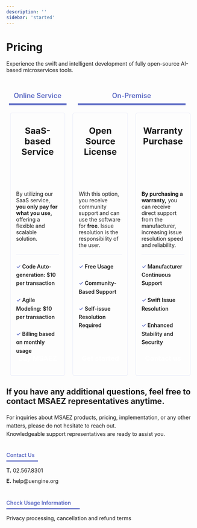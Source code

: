 ```yaml
---
description: ''
sidebar: 'started'
---
```


# Pricing

Experience the swift and intelligent development of fully open-source AI-based microservices tools.

<div class="pricing-box">
    <div class="w33">
        <p class="box-title">Online Service</p>
        <div class="box-style">
            <h3>SaaS-based Service</h3>
            <p class="txt-desc">By utilizing our SaaS service, <b>you only pay for what you use,</b> offering a flexible and scalable solution.</p>
            <div class="list-box">
                <span>✓</span> Code Auto-generation: $10 per transaction<br><br>
                <span>✓</span> Agile Modeling: $10 per transaction<br><br>
                <span>✓</span> Billing based on monthly usage
            </div>
            <div class="font-bold text-white bg-ui-primary btn-pricing">
                <a href="http://www.msaez.io/">Buy MSAEZ</a>
            </div>
        </div>
    </div>
    <div class="w66">
        <p class="box-title">On-Premise</p>
        <div class="download-shape">
            <div class="box-style">
                <h3>Open Source License</h3>
                <p class="txt-desc">With this option, you receive community support and can use the software for <b>free</b>. Issue resolution is the responsibility of the user.</p>
                <div class="list-box">
                    <span>✓</span> Free Usage<br><br>
                    <span>✓</span> Community-Based Support<br><br>
                    <span>✓</span> Self-issue Resolution Required
                </div>
                <div class="font-bold text-white bg-ui-primary btn-pricing">
                    <a href="https://github.com/msa-ez/platform">Get started</a>
                </div>  
            </div>
            <div class="box-style">
                <h3>Warranty Purchase</h3>
                <p class="txt-desc"><b>By purchasing a warranty,</b> you can receive direct support from the manufacturer, increasing issue resolution speed and reliability.</p>
                <div class="list-box">
                    <span>✓</span> Manufacturer Continuous Support<br><br>
                    <span>✓</span> Swift Issue Resolution<br><br>
                    <span>✓</span> Enhanced Stability and Security
                </div>
                <div class="font-bold text-white bg-ui-primary btn-pricing">
                    <a href="mailto:help@uengine.org">Contact us</a>
                </div>
            </div>
        </div>
    </div>
</div>

<div class="qna-box">
    <h2>If you have any additional questions, feel free to contact MSAEZ representatives anytime.</h2>
    <p>
        For inquiries about MSAEZ products, pricing, implementation, or any other matters, please do not hesitate to reach out.<br>
        Knowledgeable support representatives are ready to assist you.
    </p>
    <p class="lh20">
        <span style="width: 84px;">Contact Us</span>
        <strong>T.</strong> <a href="tel:02-567-8301">02.567.8301</a><br>
        <strong>E.</strong> <a href="mailto:help@uengine.org">help@uengine.org</a>
    </p>
    <p class="lh20">
        <span style="width: 195px;">Check Usage Information</span>
        <a href="https://www.msaez.io/#/provision" target="_blank">Privacy processing, cancellation and refund terms</a>
    </p>
</div>

<style type='text/css'>
.pricing-box { 
    display: flex; 
    width: 100%; 
    margin-top: 20px;
}
.w33 {
    width: 33%;
}
.w66 {
    width: 66%;
}
.download-shape {
    display: flex;
}
.box-title {
    width: 80%;
    line-height: 20px;
    border-bottom: 5px solid #5c6ac4;
    padding: 10px;
    color: #5c6ac4;
    font-size: 18px;
    font-weight: 600;
    text-align: center;
    margin: 20px auto;
}
.box-style {
    border: 1px solid #e6e9f9;
    border-radius: 5px;
    margin: 0 10px;
    padding: 0 15px;
}
.pricing-box h3 {
    font-size: 23px;
    text-align: center;
    height: 150px;
}
.pricing-box p.txt-desc {
    height: 150px;
    margin-top: 20px;
    margin-bottom: 20px;
}
.btn-pricing {
    width:100%; 
    text-align:center; 
    line-height: 50px; 
    margin-bottom: 20px; 
    border-radius: 5px;
}
.pricing-box a {
    font-size: 18px;
    font-weight: bold;
    color: #fff !important;
    text-decoration: none;
}
.list-box {
    border-top: 1px solid #e6e9f9;
    padding-top: 20px;
    font-size: 14px;
    font-weight: 600;
    line-height: 1.6;
    margin-bottom: 30px;
    height: 200px;
}
.list-box > span {
    color: #5c6ac4;
}
.qna-box {
    margin-top: 30px;
}
.qna-box h2 {
    margin-bottom: 20px;
}
.qna-box p {
    line-height: 1.6;
    margin-bottom: 30px;
}
.qna-box p.lh20 {
    line-height: 2;
}
.qna-box span {
    display: block;
    border-bottom: 3px solid #5c6ac4;
    margin-bottom: 10px;
    color: #5c6ac4;
    font-weight: 600;
}
.qna-box a {
    text-decoration: none;
}

@media only screen and (max-width:607px){
    .pricing-box, .download-shape {
        display: block;
    }
    .w33, .w66 {
        width: 100%;
    }
    .box-title {
        margin-top: 50px;
    }
    .box-style {
        margin-top: 12px;
    }
    .pricing-box h3, .pricing-box p.txt-desc, .list-box {
        height: auto;
    }
    .qna-box h2 {
        line-height: 1.6;
    }
}        
</style>